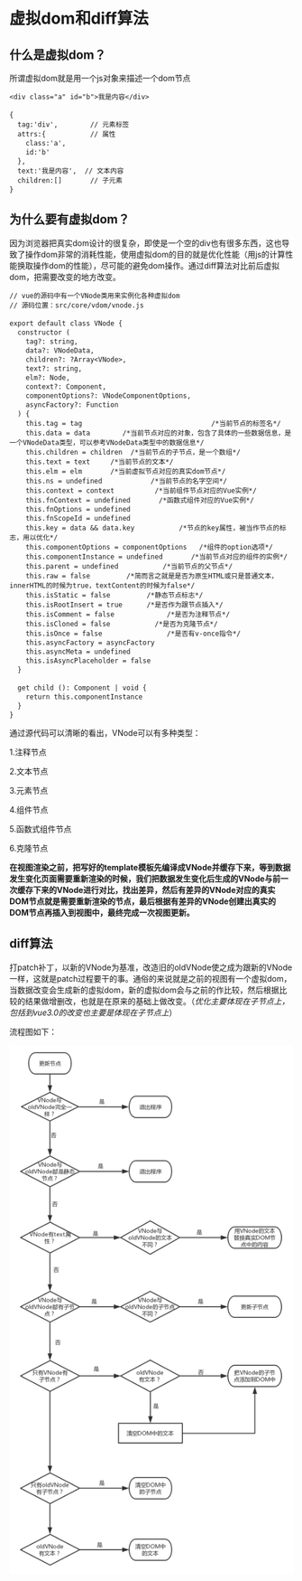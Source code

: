 <!--
 * @Autor: 卢建
 * @LastEditors: 卢建
 * @Description: 虚拟dom和diff算法
 * @Date: 2021-02-05 09:19:12
 * @LastEditTime: 2021-02-05 16:22:29
-->
# 虚拟dom和diff算法

## 什么是虚拟dom？

所谓虚拟dom就是用一个js对象来描述一个dom节点

```
<div class="a" id="b">我是内容</div>

{
  tag:'div',        // 元素标签
  attrs:{           // 属性
    class:'a',
    id:'b'
  },
  text:'我是内容',  // 文本内容
  children:[]       // 子元素
}
```

## 为什么要有虚拟dom？

因为浏览器把真实dom设计的很复杂，即使是一个空的div也有很多东西，这也导致了操作dom非常的消耗性能，使用虚拟dom的目的就是优化性能（用js的计算性能换取操作dom的性能），尽可能的避免dom操作。通过diff算法对比前后虚拟dom，把需要改变的地方改变。

```
// vue的源码中有一个VNode类用来实例化各种虚拟dom
// 源码位置：src/core/vdom/vnode.js

export default class VNode {
  constructor (
    tag?: string,
    data?: VNodeData,
    children?: ?Array<VNode>,
    text?: string,
    elm?: Node,
    context?: Component,
    componentOptions?: VNodeComponentOptions,
    asyncFactory?: Function
  ) {
    this.tag = tag                                /*当前节点的标签名*/
    this.data = data        /*当前节点对应的对象，包含了具体的一些数据信息，是一个VNodeData类型，可以参考VNodeData类型中的数据信息*/
    this.children = children  /*当前节点的子节点，是一个数组*/
    this.text = text     /*当前节点的文本*/
    this.elm = elm       /*当前虚拟节点对应的真实dom节点*/
    this.ns = undefined            /*当前节点的名字空间*/
    this.context = context          /*当前组件节点对应的Vue实例*/
    this.fnContext = undefined       /*函数式组件对应的Vue实例*/
    this.fnOptions = undefined
    this.fnScopeId = undefined
    this.key = data && data.key           /*节点的key属性，被当作节点的标志，用以优化*/
    this.componentOptions = componentOptions   /*组件的option选项*/
    this.componentInstance = undefined       /*当前节点对应的组件的实例*/
    this.parent = undefined           /*当前节点的父节点*/
    this.raw = false         /*简而言之就是是否为原生HTML或只是普通文本，innerHTML的时候为true，textContent的时候为false*/
    this.isStatic = false         /*静态节点标志*/
    this.isRootInsert = true      /*是否作为跟节点插入*/
    this.isComment = false             /*是否为注释节点*/
    this.isCloned = false           /*是否为克隆节点*/
    this.isOnce = false                /*是否有v-once指令*/
    this.asyncFactory = asyncFactory
    this.asyncMeta = undefined
    this.isAsyncPlaceholder = false
  }

  get child (): Component | void {
    return this.componentInstance
  }
}
```

通过源代码可以清晰的看出，VNode可以有多种类型：

1.注释节点

2.文本节点

3.元素节点

4.组件节点

5.函数式组件节点

6.克隆节点

**在视图渲染之前，把写好的template模板先编译成VNode并缓存下来，等到数据发生变化页面需要重新渲染的时候，我们把数据发生变化后生成的VNode与前一次缓存下来的VNode进行对比，找出差异，然后有差异的VNode对应的真实DOM节点就是需要重新渲染的节点，最后根据有差异的VNode创建出真实的DOM节点再插入到视图中，最终完成一次视图更新。**

## diff算法

打patch补丁，以新的VNode为基准，改造旧的oldVNode使之成为跟新的VNode一样，这就是patch过程要干的事。通俗的来说就是之前的视图有一个虚拟dom，当数据改变会生成新的虚拟dom，新的虚拟dom会与之前的作比较，然后根据比较的结果做增删改，也就是在原来的基础上做改变。（*优化主要体现在子节点上，包括到vue3.0的改变也主要是体现在子节点上*）

流程图如下：

<img src="../img/diff.png"></img>